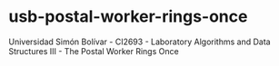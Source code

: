# usb-postal-worker-rings-once
Universidad Simón Bolívar - CI2693 - Laboratory Algorithms and Data Structures III - The Postal Worker Rings Once
